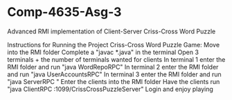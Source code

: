 # Comp-4635-Asg-3
Advanced RMI implementation of Client-Server Criss-Cross Word Puzzle

Instructions for Running the Project Criss-Cross Word Puzzle Game:
Move into the RMI folder
Complete a "javac *.java" in the terminal
Open 3 terminals + the number of terminals wanted for clients
In terminal 1 enter the RMI folder and run "java WordRepoRPC"
In terminal 2 enter the RMI folder and run "java UserAccountsRPC"
In terminal 3 enter the RMI folder and run "java ServerRPC "
Enter the clients into the RMI folder
Have the clients run "java ClientRPC :1099/CrissCrossPuzzleServer"
Login and enjoy playing

